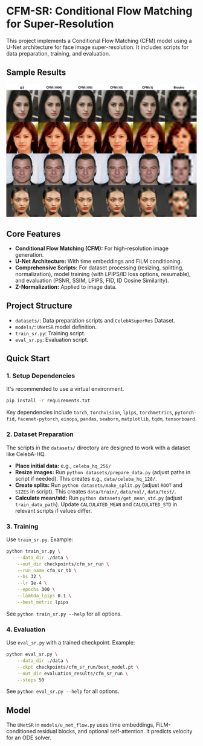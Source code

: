 # CFM-SR: Conditional Flow Matching for Super-Resolution

This project implements a Conditional Flow Matching (CFM) model using a U-Net architecture for face image super-resolution. It includes scripts for data preparation, training, and evaluation.

## Sample Results

<p align="center">
  <img src="assets/results.png" alt="CFM-SR results" width="700"/>
</p>

## Core Features

* **Conditional Flow Matching (CFM):** For high-resolution image generation.
* **U-Net Architecture:** With time embeddings and FiLM conditioning.
* **Comprehensive Scripts:** For dataset processing (resizing, splitting, normalization), model training (with LPIPS/ID loss options, resumable), and evaluation (PSNR, SSIM, LPIPS, FID, ID Cosine Similarity).
* **Z-Normalization:** Applied to image data.

## Project Structure

* `datasets/`: Data preparation scripts and `CelebASuperRes` Dataset.
* `models/`: `UNetSR` model definition.
* `train_sr.py`: Training script.
* `eval_sr.py`: Evaluation script.

## Quick Start

### 1. Setup Dependencies

It's recommended to use a virtual environment.

```bash
pip install -r requirements.txt
```

Key dependencies include `torch`, `torchvision`, `lpips`, `torchmetrics`, `pytorch-fid`, `facenet-pytorch`, `einops`, `pandas`, `seaborn`, `matplotlib`, `tqdm`, `tensorboard`.

### 2. Dataset Preparation

The scripts in the `datasets/` directory are designed to work with a dataset like CelebA-HQ.

* **Place initial data:** e.g., `celeba_hq_256/`
* **Resize images:** Run `python datasets/prepare_data.py` (adjust paths in script if needed). This creates e.g., `data/celeba_hq_128/`.
* **Create splits:** Run `python datasets/make_split.py` (adjust `ROOT` and `SIZES` in script). This creates `data/train/`, `data/val/`, `data/test/`.
* **Calculate mean/std:** Run `python datasets/get_mean_std.py` (adjust `train_data_path`). Update `CALCULATED_MEAN` and `CALCULATED_STD` in relevant scripts if values differ.

### 3. Training

Use `train_sr.py`. Example:

```bash
python train_sr.py \
    --data_dir ./data \
    --out_dir checkpoints/cfm_sr_run \
    --run_name cfm_sr_tb \
    --bs 32 \
    --lr 1e-4 \
    --epochs 300 \
    --lambda_lpips 0.1 \
    --best_metric lpips
```

See `python train_sr.py --help` for all options.

### 4. Evaluation

Use `eval_sr.py` with a trained checkpoint. Example:

```bash
python eval_sr.py \
    --data_dir ./data \
    --ckpt checkpoints/cfm_sr_run/best_model.pt \
    --out_dir evaluation_results/cfm_sr_run \
    --steps 50
```

See `python eval_sr.py --help` for all options.

## Model

The `UNetSR` in `models/u_net_flow.py` uses time embeddings, FiLM-conditioned residual blocks, and optional self-attention. It predicts velocity for an ODE solver.